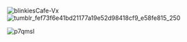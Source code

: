 ![blinkiesCafe-Vx](https://github.com/user-attachments/assets/ae1282d2-7cc0-4d05-a2e7-b4ed941adbc7)
![tumblr_fef73f6e41bd21177a19e52d98418cf9_e58fe815_250](https://github.com/user-attachments/assets/dc63e211-dba7-4639-888e-002b14da9531)

![p7qmsl](https://github.com/user-attachments/assets/2d0db6a4-72ac-4a28-a2c1-a8008dcb118d)

